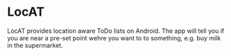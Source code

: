LocAT
=====

LocAT provides location aware ToDo lists on Android.
The app will tell you if you are near a pre-set point wehre you want to to something, e.g. buy milk in the supermarket.